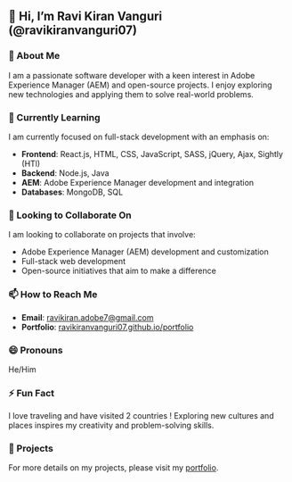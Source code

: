 ## 👋 Hi, I’m Ravi Kiran Vanguri (@ravikiranvanguri07)

### 👀 About Me

I am a passionate software developer with a keen interest in Adobe Experience Manager (AEM) and open-source projects. I enjoy exploring new technologies and applying them to solve real-world problems.

### 🌱 Currently Learning

I am currently focused on full-stack development with an emphasis on:
- **Frontend**: React.js, HTML, CSS, JavaScript, SASS, jQuery, Ajax, Sightly (HTl)
- **Backend**: Node.js, Java
- **AEM**: Adobe Experience Manager development and integration
- **Databases**: MongoDB, SQL

### 💞️ Looking to Collaborate On

I am looking to collaborate on projects that involve:
- Adobe Experience Manager (AEM) development and customization
- Full-stack web development
- Open-source initiatives that aim to make a difference

### 📫 How to Reach Me

- **Email**: [ravikiran.adobe7@gmail.com](mailto:ravikiran.adobe7@gmail.com)
- **Portfolio**: [ravikiranvanguri07.github.io/portfolio](https://ravikiranvanguri07.github.io/portfolio/index.html)

### 😄 Pronouns

He/Him

### ⚡ Fun Fact

I love traveling and have visited 2 countries ! Exploring new cultures and places inspires my creativity and problem-solving skills.

### 🚀 Projects

For more details on my projects, please visit my [portfolio](https://ravikiranvanguri07.github.io/portfolio/index.html).
